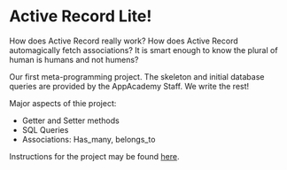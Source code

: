 # Active Record Lite!

How does Active Record really work? How does Active Record automagically fetch associations? It is smart enough to know the plural of human is humans and not humens? 

Our first meta-programming project. The skeleton and initial database queries are provided by the AppAcademy Staff. We write the rest!

Major aspects of thie project:
* Getter and Setter methods
* SQL Queries
* Associations: Has_many, belongs_to


Instructions for the project may be found [here][instructions].

[instructions]: https://github.com/appacademy/sql-curriculum/blob/master/projects/w3d5-build-your-own-ar.md
